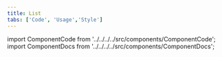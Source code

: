 ```yaml
---
title: List
tabs: ['Code', 'Usage','Style']
---
```


import ComponentCode from '../../../../src/components/ComponentCode';
import ComponentDocs from '../../../../src/components/ComponentDocs';


<ComponentCode
    name="Ordered List"
    component="list" 
    variation="list--ordered"
    experimental="true"
    hasReactVersion="true"
    >
</ComponentCode>

<ComponentCode
    name="Unordered List"
    component="list" 
    variation="list"
    experimental="true"
    hasReactVersion="true"
    >
</ComponentCode>
<ComponentDocs component="list" experimental="true"></ComponentDocs>
